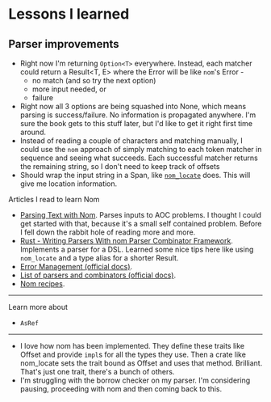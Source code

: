 # Lessons I learned

## Parser improvements

- Right now I'm returning `Option<T>` everywhere. Instead, each matcher could return a Result<T, E> where the Error will be like `nom`'s Error -
  - no match (and so try the next option)
  - more input needed, or 
  - failure
- Right now all 3 options are being squashed into None, which means parsing is success/failure. No information is propagated anywhere. I'm sure the book gets to this stuff later, but I'd like to get it right first time around.
- Instead of reading a couple of characters and matching manually, I could use the `nom` approach of simply matching to each token matcher in sequence and seeing what succeeds. Each successful matcher returns the remaining string, so I don't need to keep track of offsets
- Should wrap the input string in a Span, like [`nom_locate`](https://docs.rs/nom_locate) does. This will give me location information.

Articles I read to learn Nom

- [Parsing Text with Nom](https://blog.adamchalmers.com/nom-chars/). Parses inputs to AOC problems. I thought I could get started with that, because it's a small self contained problem. Before I fell down the rabbit hole of reading more and more.
- [Rust - Writing Parsers With nom Parser Combinator Framework](https://iximiuz.com/en/posts/rust-writing-parsers-with-nom/). Implements a parser for a DSL. Learned some nice tips here like using `nom_locate` and a type alias for a shorter Result.
- [Error Management (official docs)](https://github.com/Geal/nom/blob/main/doc/error_management.md).
- [List of parsers and combinators (official docs)](https://github.com/Geal/nom/blob/main/doc/choosing_a_combinator.md).
- [Nom recipes](https://github.com/Geal/nom/blob/main/doc/nom_recipes.md#rust-style-identifiers).

---

Learn more about

- `AsRef`


---

- I love how nom has been implemented. They define these traits like Offset and provide `impl`s for all the types they use. Then a crate like nom_locate sets the trait bound as Offset and uses that method. Brilliant. That's just one trait, there's a bunch of others.
- I'm struggling with the borrow checker on my parser. I'm considering pausing, proceeding with nom and then coming back to this.